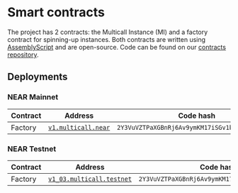 # Smart contracts
The project has 2 contracts: the Multicall Instance (MI) and a factory contract for spinning-up instances.
Both contracts are written using <a href="https://www.assemblyscript.org/" target="_blank">AssemblyScript</a> and are open-source. Code can be found on our <a href="https://github.com/near-multicall/contracts" target="_blank">contracts repository</a>.

## Deployments  

### NEAR Mainnet
| Contract             | Address                                      | Code hash                              |
|----------------------|----------------------------------------------|----------------------------------------|
| Factory              |[`v1.multicall.near`](https://explorer.near.org/accounts/v1.multicall.near)| `2Y3VuVZTPaXGBnRj6Av9ymKM17iSGv1b1xJTsdkrmSFh`|

### NEAR Testnet
| Contract             | Address                                      | Code hash                              |
|----------------------|----------------------------------------------|----------------------------------------|
| Factory              |[`v1_03.multicall.testnet`](https://explorer.testnet.near.org/accounts/v1_03.multicall.testnet)| `2Y3VuVZTPaXGBnRj6Av9ymKM17iSGv1b1xJTsdkrmSFh`|
